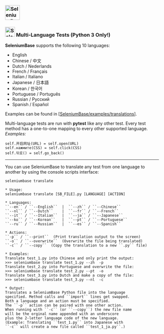<h3 align="left"><a href="https://github.com/seleniumbase/SeleniumBase/"><img src="https://cdn2.hubspot.net/hubfs/100006/images/super_logo_m.png" title="SeleniumBase" height="48" /></a></h3>

### <img src="https://cdn2.hubspot.net/hubfs/100006/images/super_square_logo_3.png" title="SeleniumBase" height="32"> Multi-Language Tests (Python 3 Only!)

<b>SeleniumBase</b> supports the following 10 languages:
<ul>
<li>English</li>
<li>Chinese / 中文</li>
<li>Dutch / Nederlands</li>
<li>French / Français</li>
<li>Italian / Italiano</li>
<li>Japanese / 日本語</li>
<li>Korean / 한국어</li>
<li>Portuguese / Português</li>
<li>Russian / Русский</li>
<li>Spanish / Español</li>
</ul>

Examples can be found in [<a href="https://github.com/seleniumbase/SeleniumBase/tree/master/examples/translations">SeleniumBase/examples/translations</a>].

Multi-language tests are run with **pytest** like any other test. Every test method has a one-to-one mapping to every other supported language.<br /><i>Examples:</i>
```
self.开启网址(URL) = self.open(URL)
self.нажмите(CSS) = self.click(CSS)
self.뒤로() = self.go_back()
```

--------

You can use SeleniumBase to translate any test from one language to another by using the console scripts interface:

```bash
seleniumbase translate
```

```
* Usage:
seleniumbase translate [SB_FILE].py [LANGUAGE] [ACTION]

* Languages:
``--en`` / ``--English``  |  ``--zh`` / ``--Chinese``
``--nl`` / ``--Dutch``    |  ``--fr`` / ``--French``
``--it`` / ``--Italian``  |  ``--ja`` / ``--Japanese``
``--ko`` / ``--Korean``   |  ``--pt`` / ``--Portuguese``
``--ru`` / ``--Russian``  |  ``--es`` / ``--Spanish``

* Actions:
``-p`` / ``--print``  (Print translation output to the screen)
``-o`` / ``--overwrite``  (Overwrite the file being translated)
``-c`` / ``--copy``  (Copy the translation to a new ``.py`` file)

* Examples:
Translate test_1.py into Chinese and only print the output:
>>> seleniumbase translate test_1.py --zh  -p
Translate test_2.py into Portuguese and overwrite the file:
>>> seleniumbase translate test_2.py --pt  -o
Translate test_3.py into Dutch and make a copy of the file:
>>> seleniumbase translate test_3.py --nl  -c

* Output:
Translates a SeleniumBase Python file into the language
specified. Method calls and ``import`` lines get swapped.
Both a language and an action must be specified.
The ``-p`` action can be paired with one other action.
When running with ``-c`` (or ``--copy``) the new file name
will be the orginal name appended with an underscore
plus the 2-letter language code of the new language.
(Example: Translating ``test_1.py`` into Japanese with
``-c`` will create a new file called ``test_1_ja.py``.)
```
